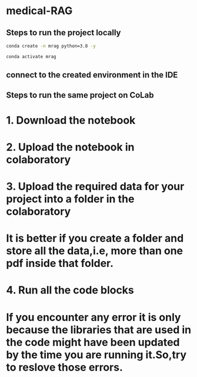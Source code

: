 # medical-RAG
 
## Steps to run the project locally
 
```bash
conda create -n mrag python=3.8 -y
```

```bash
conda activate mrag
```
## connect to the created environment in the IDE

## Steps to run the same project on CoLab

# 1. Download the notebook
# 2. Upload the notebook in colaboratory
# 3. Upload the required data for your project into a folder in the colaboratory
# It is better if you create a folder and store all the data,i.e, more than one pdf inside that folder.
# 4. Run all the code blocks
# If you encounter any error it is only because the libraries that are used in the code might have been updated by the time you are running it.So,try to reslove those errors.